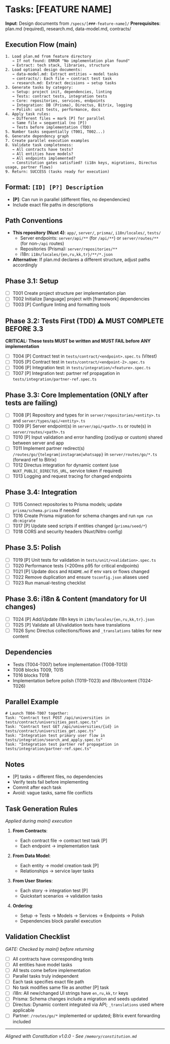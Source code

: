 # Tasks: [FEATURE NAME]

**Input**: Design documents from `/specs/[###-feature-name]/`
**Prerequisites**: plan.md (required), research.md, data-model.md, contracts/

## Execution Flow (main)

```
1. Load plan.md from feature directory
   → If not found: ERROR "No implementation plan found"
   → Extract: tech stack, libraries, structure
2. Load optional design documents:
   → data-model.md: Extract entities → model tasks
   → contracts/: Each file → contract test task
   → research.md: Extract decisions → setup tasks
3. Generate tasks by category:
   → Setup: project init, dependencies, linting
   → Tests: contract tests, integration tests
   → Core: repositories, services, endpoints
   → Integration: DB (Prisma), Directus, Bitrix, logging
   → Polish: unit tests, performance, docs
4. Apply task rules:
   → Different files = mark [P] for parallel
   → Same file = sequential (no [P])
   → Tests before implementation (TDD)
5. Number tasks sequentially (T001, T002...)
6. Generate dependency graph
7. Create parallel execution examples
8. Validate task completeness:
   → All contracts have tests?
   → All entities have models?
   → All endpoints implemented?
   → Constitution gates satisfied? (i18n keys, migrations, Directus usage, partner flows)
9. Return: SUCCESS (tasks ready for execution)
```

## Format: `[ID] [P?] Description`

- **[P]**: Can run in parallel (different files, no dependencies)
- Include exact file paths in descriptions

## Path Conventions

- **This repository (Nuxt 4)**: `app/`, `server/`, `prisma/`, `i18n/locales/`, `tests/`
  - Server endpoints: `server/api/**` (for `/api/**`) or `server/routes/**` (for non-`/api` routes)
  - Repositories (Prisma): `server/repositories/**`
  - i18n: `i18n/locales/{en,ru,kk,tr}/**/*.json`
- **Alternative**: If plan.md declares a different structure, adjust paths accordingly

## Phase 3.1: Setup

- [ ] T001 Create project structure per implementation plan
- [ ] T002 Initialize [language] project with [framework] dependencies
- [ ] T003 [P] Configure linting and formatting tools

## Phase 3.2: Tests First (TDD) ⚠️ MUST COMPLETE BEFORE 3.3

**CRITICAL: These tests MUST be written and MUST FAIL before ANY implementation**

- [ ] T004 [P] Contract test <HTTP> <endpoint> in `tests/contract/<endpoint>.spec.ts` (Vitest)
- [ ] T005 [P] Contract test <HTTP> <endpoint> in `tests/contract/<endpoint-2>.spec.ts`
- [ ] T006 [P] Integration test: <primary user flow> in `tests/integration/<feature>.spec.ts`
- [ ] T007 [P] Integration test: partner ref propagation in `tests/integration/partner-ref.spec.ts`

## Phase 3.3: Core Implementation (ONLY after tests are failing)

- [ ] T008 [P] Repository and types for <entity> in `server/repositories/<entity>.ts` and `server/types/api/<entity>.ts`
- [ ] T009 [P] Server endpoint(s) in `server/api/<path>.ts` or route(s) in `server/routes/<path>.ts`
- [ ] T010 [P] Input validation and error handling (zod/yup or custom) shared between server and app
- [ ] T011 Implement partner redirect(s) `/routes/go/{telegram|instagram|whatsapp}` in `server/routes/go/*.ts` (forward ref to Bitrix)
- [ ] T012 Directus integration for dynamic content (use `NUXT_PUBLIC_DIRECTUS_URL`, service token if required)
- [ ] T013 Logging and request tracing for changed endpoints

## Phase 3.4: Integration

- [ ] T015 Connect repositories to Prisma models; update `prisma/schema.prisma` if needed
- [ ] T016 Create Prisma migration for schema changes and run `npm run db:migrate`
- [ ] T017 [P] Update seed scripts if entities changed (`prisma/seed/*`)
- [ ] T018 CORS and security headers (Nuxt/Nitro config)

## Phase 3.5: Polish

- [ ] T019 [P] Unit tests for validation in `tests/unit/<validation>.spec.ts`
- [ ] T020 Performance tests (<200ms p95 for critical endpoints)
- [ ] T021 [P] Update docs and `README.md` if env vars or flows changed
- [ ] T022 Remove duplication and ensure `tsconfig.json` aliases used
- [ ] T023 Run manual-testing checklist

## Phase 3.6: i18n & Content (mandatory for UI changes)

- [ ] T024 [P] Add/Update i18n keys in `i18n/locales/{en,ru,kk,tr}.json`
- [ ] T025 [P] Validate all UI/validation texts have translations
- [ ] T026 Sync Directus collections/flows and `_translations` tables for new content

## Dependencies

- Tests (T004-T007) before implementation (T008-T013)
- T008 blocks T009, T015
- T016 blocks T018
- Implementation before polish (T019-T023) and i18n/content (T024-T026)

## Parallel Example

```
# Launch T004-T007 together:
Task: "Contract test POST /api/universities in tests/contract/universities_post.spec.ts"
Task: "Contract test GET /api/universities/{id} in tests/contract/universities_get.spec.ts"
Task: "Integration test primary user flow in tests/integration/search_and_apply.spec.ts"
Task: "Integration test partner ref propagation in tests/integration/partner-ref.spec.ts"
```

## Notes

- [P] tasks = different files, no dependencies
- Verify tests fail before implementing
- Commit after each task
- Avoid: vague tasks, same file conflicts

## Task Generation Rules

_Applied during main() execution_

1. **From Contracts**:
   - Each contract file → contract test task [P]
   - Each endpoint → implementation task
2. **From Data Model**:
   - Each entity → model creation task [P]
   - Relationships → service layer tasks
3. **From User Stories**:
   - Each story → integration test [P]
   - Quickstart scenarios → validation tasks

4. **Ordering**:
   - Setup → Tests → Models → Services → Endpoints → Polish
   - Dependencies block parallel execution

## Validation Checklist

_GATE: Checked by main() before returning_

- [ ] All contracts have corresponding tests
- [ ] All entities have model tasks
- [ ] All tests come before implementation
- [ ] Parallel tasks truly independent
- [ ] Each task specifies exact file path
- [ ] No task modifies same file as another [P] task
- [ ] i18n: All new/changed UI strings have `en,ru,kk,tr` keys
- [ ] Prisma: Schema changes include a migration and seeds updated
- [ ] Directus: Dynamic content integrated via API; `_translations` used where applicable
- [ ] Partner: `/routes/go/*` implemented or updated; Bitrix event forwarding included

---

_Aligned with Constitution v1.0.0 - See `/memory/constitution.md`_
